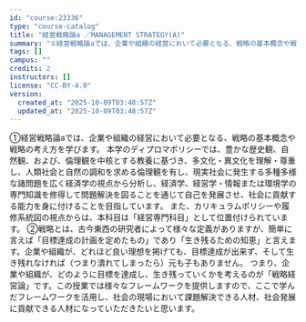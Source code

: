 ```yaml
---
id: "course:23336"
type: "course-catalog"
title: "経営戦略論a ／MANAGEMENT STRATEGY(A)"
summary: "①経営戦略論aでは、企業や組織の経営において必要となる、戦略の基本概念や戦略の考え方を学びます。 本学のディプロマポリシーでは、豊かな歴史観、自然観、および、倫理観を中核とする教養に基づき、多文化・異文化を理解・尊重し、人類社会と自然の調和…"
tags: []
campus: ""
credits: 2
instructors: []
license: "CC-BY-4.0"
version:
  created_at: "2025-10-09T03:48:57Z"
  updated_at: "2025-10-09T03:48:57Z"
---
```

①経営戦略論aでは、企業や組織の経営において必要となる、戦略の基本概念や戦略の考え方を学びます。 本学のディプロマポリシーでは、豊かな歴史観、自然観、および、倫理観を中核とする教養に基づき、多文化・異文化を理解・尊重し、人類社会と自然の調和を求める倫理観を有し、現実社会に発生する多種多様な諸問題を広く経済学の視点から分析し、経済学、経営学・情報または環境学の専門知識を修得して問題解決を図ることを通じて自己を発展させ、社会に貢献する能力を身に付けることを目指しています。 また、カリキュラムポリシーや履修系統図の視点からは、本科目は「経営専門科目」として位置付けられています。 ②戦略とは、古今東西の研究者によって様々な定義がありますが、簡単に言えば「目標達成の計画を定めたもの」であり「生き残るための知恵」と言えます。企業や組織が、どれほど良い理想を掲げても、目標達成が出来ず、そして生き残れなければ（つまり潰れてしまったら）元も子もありません。 つまり、企業や組織が、どのように目標を達成し、生き残っていくかを考えるのが「戦略経営論」です。この授業では様々なフレームワークを提供しますので、ここで学んだフレームワークを活用し、社会の現場において課題解決できる人材、社会発展に貢献できる人材になっていただきたいと思います。
